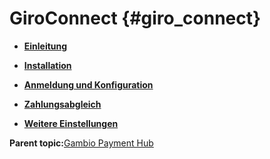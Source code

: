 # GiroConnect {#giro_connect}

-   **[Einleitung](7_2_3_1_Einleitung.md)**  

-   **[Installation](7_2_3_2_Installation.md)**  

-   **[Anmeldung und Konfiguration](7_2_3_3_AnmeldungUndKonfiguration.md)**  

-   **[Zahlungsabgleich](7_2_3_4_Zahlungsabgleich.md)**  

-   **[Weitere Einstellungen](7_2_3_5_WeitereEinstellungen.md)**  


**Parent topic:**[Gambio Payment Hub](7_2_1_GambioPaymentHub.md)

